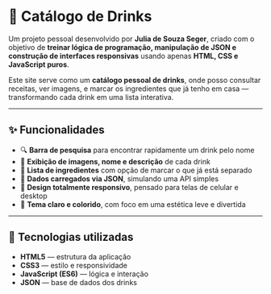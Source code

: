 # 🍹 Catálogo de Drinks

Um projeto pessoal desenvolvido por **Julia de Souza Seger**, criado com o objetivo de **treinar lógica de programação, manipulação de JSON e construção de interfaces responsivas** usando apenas **HTML, CSS e JavaScript puros**.

Este site serve como um **catálogo pessoal de drinks**, onde posso consultar receitas, ver imagens, e marcar os ingredientes que já tenho em casa — transformando cada drink em uma lista interativa.

---

## ✨ Funcionalidades

- 🔍 **Barra de pesquisa** para encontrar rapidamente um drink pelo nome  
- 📸 **Exibição de imagens, nome e descrição** de cada drink  
- 🧾 **Lista de ingredientes** com opção de marcar o que já está separado  
- 🧠 **Dados carregados via JSON**, simulando uma API simples  
- 📱 **Design totalmente responsivo**, pensado para telas de celular e desktop  
- 🎨 **Tema claro e colorido**, com foco em uma estética leve e divertida  

---

## 🧱 Tecnologias utilizadas

- **HTML5** — estrutura da aplicação  
- **CSS3** — estilo e responsividade  
- **JavaScript (ES6)** — lógica e interação  
- **JSON** — base de dados dos drinks  


